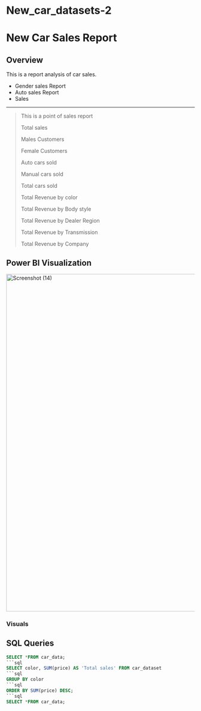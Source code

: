 # New_car_datasets-2

# New Car Sales Report

## Overview

This is a report analysis of car sales.
+ Gender sales Report
+ Auto sales Report
+ Sales
---

> This is a point of sales report
>
> Total sales
>
> Males Customers
>
> Female Customers
>
> Auto cars sold
>
> Manual cars sold
>
> Total cars sold
>
> Total Revenue by color
>
> Total Revenue by Body style
>
> Total Revenue by Dealer Region
>
> Total Revenue by Transmission
>
> Total Revenue by Company


## Power BI Visualization



<img width="1600" height="900" alt="Screenshot (14)" src="https://github.com/user-attachments/assets/beb952ab-df03-48c4-aacf-def9bb5ddeee" />

### Visuals

## SQL Queries
```sql
SELECT *FROM car_data;
```sql
SELECT color, SUM(price) AS 'Total sales' FROM car_dataset
```sql
GROUP BY color
```sql
ORDER BY SUM(price) DESC;
```sql
SELECT *FROM car_data;

